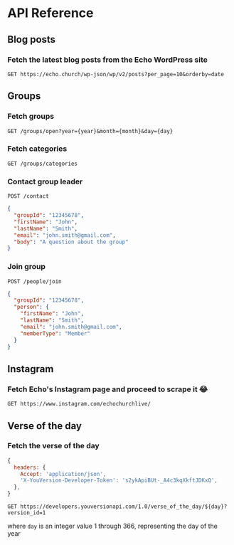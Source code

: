 # API Reference

## Blog posts

### Fetch the latest blog posts from the Echo WordPress site

`GET https://echo.church/wp-json/wp/v2/posts?per_page=10&orderby=date`

## Groups

### Fetch groups

`GET /groups/open?year={year}&month={month}&day={day}`

### Fetch categories

`GET /groups/categories`

### Contact group leader

`POST /contact`

```json
{
  "groupId": "12345678",
  "firstName": "John",
  "lastName": "Smith",
  "email": "john.smith@gmail.com",
  "body": "A question about the group"
}
```

### Join group

`POST /people/join`

```json
{
  "groupId": "12345678",
  "person": {
    "firstName": "John",
    "lastName": "Smith",
    "email": "john.smith@gmail.com",
    "memberType": "Member"
  }
}
```

## Instagram

### Fetch Echo's Instagram page and proceed to scrape it 😂

`GET https://www.instagram.com/echochurchlive/`

## Verse of the day

### Fetch the verse of the day

```js
{
  headers: {
    Accept: 'application/json',
    'X-YouVersion-Developer-Token': 's2ykApiBUt-_A4c3kqXkftJDKxQ',
  },
}
```

`GET https://developers.youversionapi.com/1.0/verse_of_the_day/${day}?version_id=1`

where `day` is an integer value 1 through 366, representing the day of the year
